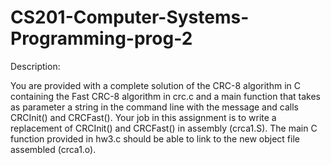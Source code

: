 # CS201-Computer-Systems-Programming-prog-2

Description:

You are provided with a complete solution of the CRC-8 algorithm in C containing the Fast CRC-8
algorithm in crc.c and a main function that takes as parameter a string in the command line with the
message and calls CRCInit() and CRCFast().
Your job in this assignment is to write a replacement of CRCInit() and CRCFast() in assembly (crca1.S).
The main C function provided in hw3.c should be able to link to the new object file assembled
(crca1.o).
